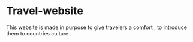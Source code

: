 # Travel-website
This website is made in purpose to give travelers a comfort , to introduce them to countries culture .
